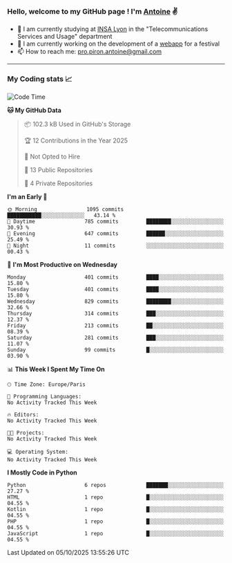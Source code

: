 ### Hello, welcome to my GitHub page ! I'm [Antoine](https://github.com/AntoinePiron) ✌️

- 🌱 I am currently studying at [INSA Lyon](https://www.insa-lyon.fr) in the "Telecommunications Services and Usage" department
- 🔭 I am currently working on the development of a [webapp](https://github.com/24HeuresINSA/Overbookd) for a festival
- 📫 How to reach me: [pro.piron.antoine@gmail.com](mailto:pro.piron.antoine@gmail.com)

---

### My Coding stats 📈
<!--START_SECTION:waka-->
![Code Time](http://img.shields.io/badge/Code%20Time-214%20hrs%209%20mins-blue)

**🐱 My GitHub Data** 

> 📦 102.3 kB Used in GitHub's Storage 
 > 
> 🏆 12 Contributions in the Year 2025
 > 
> 🚫 Not Opted to Hire
 > 
> 📜 13 Public Repositories 
 > 
> 🔑 4 Private Repositories 
 > 
**I'm an Early 🐤** 

```text
🌞 Morning                1095 commits        ███████████░░░░░░░░░░░░░░   43.14 % 
🌆 Daytime                785 commits         ████████░░░░░░░░░░░░░░░░░   30.93 % 
🌃 Evening                647 commits         ██████░░░░░░░░░░░░░░░░░░░   25.49 % 
🌙 Night                  11 commits          ░░░░░░░░░░░░░░░░░░░░░░░░░   00.43 % 
```
📅 **I'm Most Productive on Wednesday** 

```text
Monday                   401 commits         ████░░░░░░░░░░░░░░░░░░░░░   15.80 % 
Tuesday                  401 commits         ████░░░░░░░░░░░░░░░░░░░░░   15.80 % 
Wednesday                829 commits         ████████░░░░░░░░░░░░░░░░░   32.66 % 
Thursday                 314 commits         ███░░░░░░░░░░░░░░░░░░░░░░   12.37 % 
Friday                   213 commits         ██░░░░░░░░░░░░░░░░░░░░░░░   08.39 % 
Saturday                 281 commits         ███░░░░░░░░░░░░░░░░░░░░░░   11.07 % 
Sunday                   99 commits          █░░░░░░░░░░░░░░░░░░░░░░░░   03.90 % 
```


📊 **This Week I Spent My Time On** 

```text
🕑︎ Time Zone: Europe/Paris

💬 Programming Languages: 
No Activity Tracked This Week

🔥 Editors: 
No Activity Tracked This Week

🐱‍💻 Projects: 
No Activity Tracked This Week

💻 Operating System: 
No Activity Tracked This Week
```

**I Mostly Code in Python** 

```text
Python                   6 repos             ███████░░░░░░░░░░░░░░░░░░   27.27 % 
HTML                     1 repo              █░░░░░░░░░░░░░░░░░░░░░░░░   04.55 % 
Kotlin                   1 repo              █░░░░░░░░░░░░░░░░░░░░░░░░   04.55 % 
PHP                      1 repo              █░░░░░░░░░░░░░░░░░░░░░░░░   04.55 % 
JavaScript               1 repo              █░░░░░░░░░░░░░░░░░░░░░░░░   04.55 % 
```




 Last Updated on 05/10/2025 13:55:26 UTC
<!--END_SECTION:waka-->

